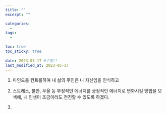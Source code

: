 ```yaml
---
title: ""
excerpt: ""

categories:
  - 
tags:
  - 

toc: true
toc_sticky: true
 
date: 2023-05-17 #수정!!
last_modified_at: 2023-05-17
---
```


1. 마인드를 컨트롤하여 내 삶의 주인은 나 자신임을 인식하고

2. 스트레스, 불안, 우울 등 부정적인 에너지를 긍정적인 에너지로 변화시킬 방법을 모색해, 내 인생이 조금이라도 전진할 수 있도록 하겠다.

3. 